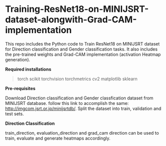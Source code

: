 # Training-ResNet18-on-MINIJSRT-dataset-alongwith-Grad-CAM-implementation
This repo includes the Python code to Train ResNet18 on MINIJSRT dataset for Direction classification and Gender classification tasks. It also includes the pre-trained weights and Grad-CAM implementation (activation Heatmap generation).

**Required installations**

> torch
> scikit
> torchvision
> torchmetrics
> cv2
> matplotlib
> sklearn

**Pre-requisites**

Download Direction classification and Gender classfication dataset from MINIJSRT database. follow this link to accomplish the same: http://imgcom.jsrt.or.jp/minijsrtdb/. Split the dataset into train, validation and test sets. 

**Direction Classification**

train_direction, evaluation_direction and grad_cam direction can be used to train, evaluate and generate heatmaps accordingly.

